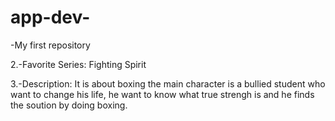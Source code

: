 # app-dev-

-My first repository

2.-Favorite Series: Fighting Spirit

3.-Description: It is about boxing the main character is a bullied student who want to change his life, he want to know what true strengh is and he finds the soution by doing boxing. 
